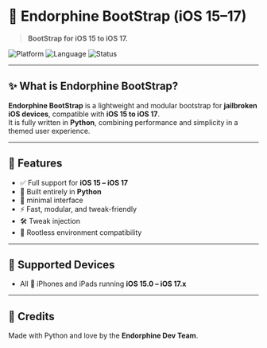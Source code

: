 #  Endorphine BootStrap (iOS 15–17)

> **BootStrap for iOS 15 to iOS 17.**

![Platform](https://img.shields.io/badge/platform-iOS%2015--17-8461c4?style=flat&logo=apple&logoColor=white)
![Language](https://img.shields.io/badge/language-Python-8461c4)
![Status](https://img.shields.io/badge/status-Experimental-cc99ff)

---

## ✨ What is Endorphine BootStrap?

**Endorphine BootStrap** is a lightweight and modular bootstrap for **jailbroken iOS devices**, compatible with **iOS 15 to iOS 17**.  
It is fully written in **Python**, combining performance and simplicity in a themed user experience.

---

## 🍇 Features

- ✅ Full support for **iOS 15 – iOS 17**
- 🐍 Built entirely in **Python**
- 🎨 minimal interface
- ⚡️ Fast, modular, and tweak-friendly
- 🛠️ Tweak injection
- 🔐 Rootless environment compatibility

---

## 📱 Supported Devices

- All  iPhones and iPads running **iOS 15.0 – iOS 17.x**

---

## 💜 Credits

Made with Python and love by the **Endorphine Dev Team**.
